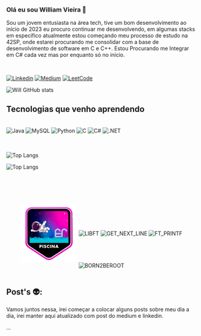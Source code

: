 ### Olá eu sou William Vieira 👋

<p>Sou um jovem entusiasta na área tech, tive um bom desenvolvimento ao início de 2023 eu procuro continuar me desenvolvendo, em algumas stacks em específico atualmente estou começando meu processo de estudo na 42SP, onde estarei procurando me consolidar com a base de desenvolvimento de software em C e C++. Estou Procurando me Integrar em C# cada vez mas por enquanto só no início.</p>
<br>

[![Linkedin](https://img.shields.io/badge/LinkedIn-0077B5?style=for-the-badge&logo=linkedin&logoColor=white)](https://www.linkedin.com/in/william-v1/)
[![Medium](	https://img.shields.io/badge/Medium-12100E?style=for-the-badge&logo=medium&logoColor=white)](https://medium.com/@wvmwill)
[![LeetCode](https://img.shields.io/badge/-LeetCode-FFA116?style=for-the-badge&logo=LeetCode&logoColor=black)](https://leetcode.com/will787/)


![Will GitHub stats](https://github-readme-stats.vercel.app/api?username=will787&show_icons=true&theme=tokyonight)


## Tecnologias que venho aprendendo

<div style="inline_block"><br/>
    <img align="center" alt="Java" src="https://img.shields.io/badge/Java-ED8B00?style=for-the-badge&logo=openjdk&logoColor=white">
    <img align="center" alt="MySQL" src="https://img.shields.io/badge/MySQL-00000F?style=for-the-badge&logo=mysql&logoColor=white">
    <img align="center" alt="Python" src="https://img.shields.io/badge/Python-3776AB?style=for-the-badge&logo=python&logoColor=white">
    <img align="center" alt="C" src="https://img.shields.io/badge/C-00599C?style=for-the-badge&logo=c&logoColor=white">
    <img align="center" alt="C#" src="https://img.shields.io/badge/C%23-239120?style=for-the-badge&logo=c-sharp&logoColor=white">
    <img align="center" alt=".NET" src="https://img.shields.io/badge/.NET-5C2D91?style=for-the-badge&logo=.net&logoColor=white">
</div></br>


<div style="inline_block"><br/>

![Top Langs](https://github-readme-stats.vercel.app/api/top-langs/?username=will787&hide_progress=true)

![Top Langs](https://github-readme-stats.vercel.app/api/top-langs/?username=will787&layout=compact)
</div><br>


<br><br>
<div style="inline-block" align="center">
<img align="center" alt="Piscine" src="image/piscine2.png">
<img align="center" alt="LIBFT" src="https://game.42sp.org.br/static/assets/achievements/libftm.png">
<img align="center" alt="GET_NEXT_LINE" src="https://game.42sp.org.br/static/assets/achievements/get_next_linem.png">
<img align="center" alt="FT_PRINTF" src="https://game.42sp.org.br/static/assets/achievements/ft_printfe.png">
<img align="center" alt="BORN2BEROOT" src="![image](https://github.com/will787/will787/assets/130716554/8db12237-4afd-43e1-8ba4-6371f163cf4e)">

</div>

<br>

## Post's 👽: 
<p>Vamos juntos nessa, irei começar a colocar alguns posts sobre meu dia a dia, irei manter aqui atualizado com post do medium e linkedin. </p> 
... <div>
</div>
